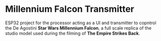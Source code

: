 # Millennium Falcon Transmitter
ESP32 project for the processor acting as a UI and transmitter to copntrol the De Agostini **Star Wars Millennium Falcon**,
a full scale replica of the studio model used during the filming of **The Empire Strikes Back**.
